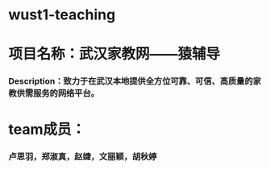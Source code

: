 # wust1-teaching
# 项目名称：武汉家教网——猿辅导
### Description：致力于在武汉本地提供全方位可靠、可信、高质量的家教供需服务的网络平台。
# team成员：
### 卢思羽，郑淑真，赵婕，文丽颖，胡秋婷
